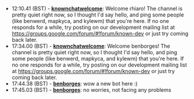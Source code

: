 * <a id="12:10.41">12:10.41 (BST)</a> - __[knownchatwelcome](https://github.com/knownchatwelcome)__: Welcome rhiaro!  The channel is pretty quiet right now, so I thought I'd say hello, and ping some people (like benwerd, mapkyca, and kylewm) that you're here.  If no one responds for a while, try posting on our development mailing list at https://groups.google.com/forum/#!forum/known-dev or just try coming back later.
* <a id="17:34.00">17:34.00 (BST)</a> - __[knownchatwelcome](https://github.com/knownchatwelcome)__: Welcome benborges!  The channel is pretty quiet right now, so I thought I'd say hello, and ping some people (like benwerd, mapkyca, and kylewm) that you're here.  If no one responds for a while, try posting on our development mailing list at https://groups.google.com/forum/#!forum/known-dev or just try coming back later.
* <a id="17:44.38">17:44.38 (BST)</a> - __[benborges](https://github.com/benborges)__: wow a new bot here :)
* <a id="17:45.03">17:45.03 (BST)</a> - __[benborges](https://github.com/benborges)__: no worries, not facing any problems
